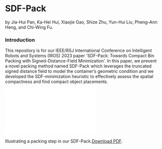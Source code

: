 # SDF-Pack

by Jia-Hui Pan, Ka-Hei Hui, Xiaojie Gao, Shize Zhu, Yun-Hui Liu, Pheng-Ann Heng, and Chi-Wing Fu.

### Introduction
This repository is for our IEEE/RSJ International Conference on Intelligent Robots and Systems (IROS) 2023 paper 'SDF-Pack: Towards Compact Bin Packing with Signed-Distance-Field Minimization'. In this paper, we present a novel packing method named SDF-Pack which leverages the truncated signed distance field to model the container’s geometric condition and we developed the SDF-minimization heuristic to effectively assess the spatial compactness and find compact object placements. 

<object data="./figures/framework.pdf" type="application/pdf" width="700px" height="700px">
    <embed src="./figures/framework.pdf">
        <p>Illustrating a packing step in our SDF-Pack.<a href="./figures/framework.pdf">Download PDF</a>.</p>
    </embed>
</object>
